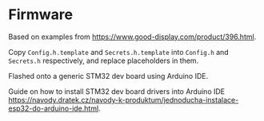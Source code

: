 # Firmware

Based on examples from <https://www.good-display.com/product/396.html>.

Copy `Config.h.template` and `Secrets.h.template` into `Config.h` and `Secrets.h` respectively, and replace placeholders in them.

Flashed onto a generic STM32 dev board using Arduino IDE.

Guide on how to install STM32 dev board drivers into Arduino IDE <https://navody.dratek.cz/navody-k-produktum/jednoducha-instalace-esp32-do-arduino-ide.html>.
